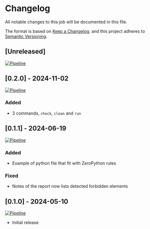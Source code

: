 # Changelog

All notable changes to this job will be documented in this file.

The format is based on [Keep a Changelog](https://keepachangelog.com/en/1.1.0/),
and this project adheres to [Semantic Versioning](https://semver.org/spec/v2.0.0.html).

## [Unreleased]

[![Pipeline](https://lab.frogg.it/swepy/zeropython/badges/trunk/pipeline.svg)](https://lab.frogg.it/swepy/zeropython/-/pipelines?ref=trunk)

## [0.2.0] - 2024-11-02

[![Pipeline](https://lab.frogg.it/swepy/zeropython/badges/0.2.0/pipeline.svg)](https://lab.frogg.it/swepy/zeropython/-/pipelines?ref=0.2.0)

### Added

* 3 commands, `check`, `clean` and `run`

## [0.1.1] - 2024-06-19

[![Pipeline](https://lab.frogg.it/swepy/zeropython/badges/0.1.1/pipeline.svg)](https://lab.frogg.it/swepy/zeropython/-/pipelines?ref=0.1.1)


### Added

* Example of python file that fit with ZeroPython rules

### Fixed

* Notes of the report now lists detected forbidden elements 

## [0.1.0] - 2024-05-10

[![Pipeline](https://lab.frogg.it/swepy/zeropython/badges/0.1.0/pipeline.svg)](https://lab.frogg.it/swepy/zeropython/-/pipelines?ref=0.1.0)

* Initial release
